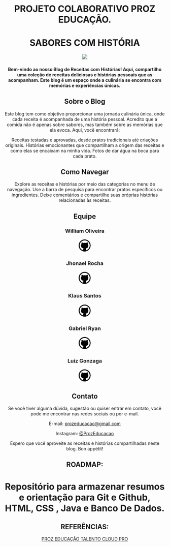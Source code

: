 <span align="center">

  # PROJETO COLABORATIVO PROZ EDUCAÇÃO.

  # SABORES COM HISTÓRIA
</span>
<div align="center">
<img src="https://github.com/willdev-crypto/blog/assets/137120025/143d9092-e2d1-4721-a2fd-7b2f66608631" width="300px" />



<h4>Bem-vindo ao nosso Blog de Receitas com Histórias! Aqui, compartilho uma coleção de receitas deliciosas e histórias pessoais que as acompanham. Este blog é um espaço onde a culinária se encontra com memórias e experiências únicas.</h4>

## Sobre o Blog

Este blog tem como objetivo proporcionar uma jornada culinária única, onde cada receita é acompanhada de uma história pessoal. Acredito que a comida não é apenas sobre sabores, mas também sobre as memórias que ela evoca. Aqui, você encontrará:

Receitas testadas e aprovadas, desde pratos tradicionais até criações originais.
Histórias emocionantes que compartilham a origem das receitas e como elas se encaixam na minha vida.
Fotos de dar água na boca para cada prato.

## Como Navegar

Explore as receitas e histórias por meio das categorias no menu de navegação.
Use a barra de pesquisa para encontrar pratos específicos ou ingredientes.
Deixe comentários e compartilhe suas próprias histórias relacionadas às receitas.

## Equipe
<!-- Em desenvolvimento -->
 <spam> 
  <h3>William Oliveira</h3> <a href="https://github.com/willdev-crypto"> <img src="./img/github_logo.png" width="40" /></a>
  <h3>Jhonael Rocha</h3> <a href="https://github.com/JhonaelRocha"> <img src="./img/github_logo.png" width="40" /></a>
  <h3>Klaus Santos</h3> <a href="https://github.com/JKlausSantos"> <img src="./img/github_logo.png" width="40" /></a>
  <h3>Gabriel Ryan</h3> <a href="https://github.com/SrGabrielRyan"> <img src="./img/github_logo.png" width="40" /></a>
  <h3>Luiz Gonzaga</h3> <a href="https://github.com/lulavalenca"> <img src="./img/github_logo.png" width="40" /></a>
  
   </spam>
<!-- Em desenvolvimento -->

## Contato

Se você tiver alguma dúvida, sugestão ou quiser entrar em contato, você pode me encontrar nas redes sociais ou por e-mail.

 E-mail: [prozeducacao@gmail.com](mailto:seu@email.com)

Instagram: [@ProzEducacao](https://www.instagram.com/seu_usuario/)

Espero que você aproveite as receitas e histórias compartilhadas neste blog. Bon appétit!




## ROADMAP:


# Repositório para armazenar resumos e orientação para Git e Github, HTML, CSS , Java e Banco De Dados. 

##  REFERÊNCIAS:
 [PROZ EDUCAÇÃO TALENTO CLOUD PRO](https://pages.prozeducacao.com.br/lp-proz-tecnologia-talento-cloud)
